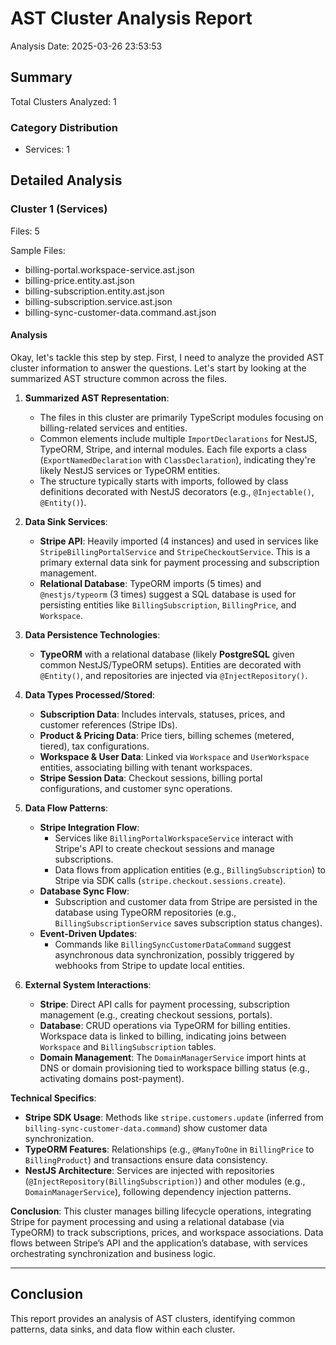# AST Cluster Analysis Report

Analysis Date: 2025-03-26 23:53:53

## Summary

Total Clusters Analyzed: 1

### Category Distribution

- Services: 1

## Detailed Analysis

### Cluster 1 (Services)

Files: 5

Sample Files:
- billing-portal.workspace-service.ast.json
- billing-price.entity.ast.json
- billing-subscription.entity.ast.json
- billing-subscription.service.ast.json
- billing-sync-customer-data.command.ast.json

#### Analysis

</think>

Okay, let's tackle this step by step. First, I need to analyze the provided AST cluster information to answer the questions. Let's start by looking at the summarized AST structure common across the files.

1. **Summarized AST Representation**:
   - The files in this cluster are primarily TypeScript modules focusing on billing-related services and entities.
   - Common elements include multiple `ImportDeclarations` for NestJS, TypeORM, Stripe, and internal modules. Each file exports a class (`ExportNamedDeclaration` with `ClassDeclaration`), indicating they're likely NestJS services or TypeORM entities.
   - The structure typically starts with imports, followed by class definitions decorated with NestJS decorators (e.g., `@Injectable()`, `@Entity()`).

2. **Data Sink Services**:
   - **Stripe API**: Heavily imported (4 instances) and used in services like `StripeBillingPortalService` and `StripeCheckoutService`. This is a primary external data sink for payment processing and subscription management.
   - **Relational Database**: TypeORM imports (5 times) and `@nestjs/typeorm` (3 times) suggest a SQL database is used for persisting entities like `BillingSubscription`, `BillingPrice`, and `Workspace`.

3. **Data Persistence Technologies**:
   - **TypeORM** with a relational database (likely **PostgreSQL** given common NestJS/TypeORM setups). Entities are decorated with `@Entity()`, and repositories are injected via `@InjectRepository()`.

4. **Data Types Processed/Stored**:
   - **Subscription Data**: Includes intervals, statuses, prices, and customer references (Stripe IDs).
   - **Product & Pricing Data**: Price tiers, billing schemes (metered, tiered), tax configurations.
   - **Workspace & User Data**: Linked via `Workspace` and `UserWorkspace` entities, associating billing with tenant workspaces.
   - **Stripe Session Data**: Checkout sessions, billing portal configurations, and customer sync operations.

5. **Data Flow Patterns**:
   - **Stripe Integration Flow**:
     - Services like `BillingPortalWorkspaceService` interact with Stripe's API to create checkout sessions and manage subscriptions.
     - Data flows from application entities (e.g., `BillingSubscription`) to Stripe via SDK calls (`stripe.checkout.sessions.create`).
   - **Database Sync Flow**:
     - Subscription and customer data from Stripe are persisted in the database using TypeORM repositories (e.g., `BillingSubscriptionService` saves subscription status changes).
   - **Event-Driven Updates**:
     - Commands like `BillingSyncCustomerDataCommand` suggest asynchronous data synchronization, possibly triggered by webhooks from Stripe to update local entities.

6. **External System Interactions**:
   - **Stripe**: Direct API calls for payment processing, subscription management (e.g., creating checkout sessions, portals).
   - **Database**: CRUD operations via TypeORM for billing entities. Workspace data is linked to billing, indicating joins between `Workspace` and `BillingSubscription` tables.
   - **Domain Management**: The `DomainManagerService` import hints at DNS or domain provisioning tied to workspace billing status (e.g., activating domains post-payment).

**Technical Specifics**:
- **Stripe SDK Usage**: Methods like `stripe.customers.update` (inferred from `billing-sync-customer-data.command`) show customer data synchronization.
- **TypeORM Features**: Relationships (e.g., `@ManyToOne` in `BillingPrice` to `BillingProduct`) and transactions ensure data consistency.
- **NestJS Architecture**: Services are injected with repositories (`@InjectRepository(BillingSubscription)`) and other modules (e.g., `DomainManagerService`), following dependency injection patterns.

**Conclusion**: This cluster manages billing lifecycle operations, integrating Stripe for payment processing and using a relational database (via TypeORM) to track subscriptions, prices, and workspace associations. Data flows between Stripe’s API and the application’s database, with services orchestrating synchronization and business logic.

---


## Conclusion

This report provides an analysis of AST clusters, identifying common patterns, data sinks, and data flow within each cluster.
